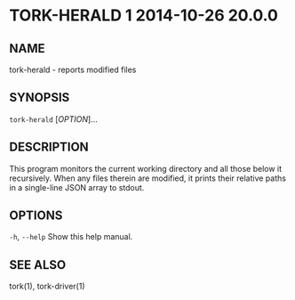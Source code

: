 # TORK-HERALD 1 2014-10-26 20.0.0

## NAME

tork-herald - reports modified files

## SYNOPSIS

`tork-herald` [*OPTION*]...

## DESCRIPTION

This program monitors the current working directory and all those below it
recursively.  When any files therein are modified, it prints their relative
paths in a single-line JSON array to stdout.

## OPTIONS

`-h`, `--help`
  Show this help manual.

## SEE ALSO

tork(1), tork-driver(1)